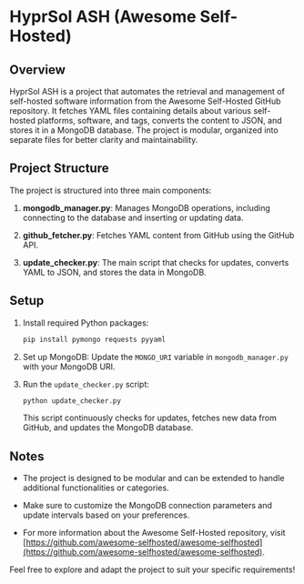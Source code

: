 # HyprSol ASH (Awesome Self-Hosted)

## Overview

HyprSol ASH is a project that automates the retrieval and management of self-hosted software information from the Awesome Self-Hosted GitHub repository. It fetches YAML files containing details about various self-hosted platforms, software, and tags, converts the content to JSON, and stores it in a MongoDB database. The project is modular, organized into separate files for better clarity and maintainability.

## Project Structure

The project is structured into three main components:

1. **mongodb_manager.py**: Manages MongoDB operations, including connecting to the database and inserting or updating data.

2. **github_fetcher.py**: Fetches YAML content from GitHub using the GitHub API.

3. **update_checker.py**: The main script that checks for updates, converts YAML to JSON, and stores the data in MongoDB.

## Setup

1. Install required Python packages:

   ```bash
   pip install pymongo requests pyyaml
   ```

2. Set up MongoDB: Update the `MONGO_URI` variable in `mongodb_manager.py` with your MongoDB URI.

3. Run the `update_checker.py` script:

   ```bash
   python update_checker.py
   ```

   This script continuously checks for updates, fetches new data from GitHub, and updates the MongoDB database.

## Notes

- The project is designed to be modular and can be extended to handle additional functionalities or categories.

- Make sure to customize the MongoDB connection parameters and update intervals based on your preferences.

- For more information about the Awesome Self-Hosted repository, visit [https://github.com/awesome-selfhosted/awesome-selfhosted](https://github.com/awesome-selfhosted/awesome-selfhosted).

Feel free to explore and adapt the project to suit your specific requirements!